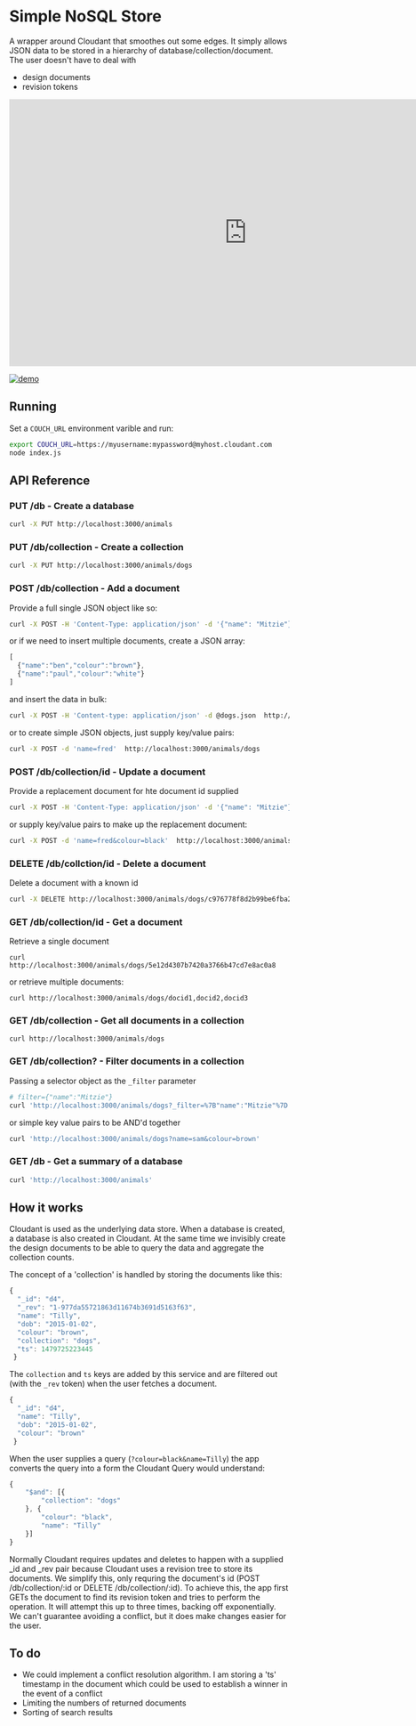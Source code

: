 # Simple NoSQL Store

A wrapper around Cloudant that smoothes out some edges. It simply allows JSON data to be stored in a hierarchy of database/collection/document. The user doesn't have to deal with

- design documents
- revision tokens

<iframe width="853" height="480" src="https://www.youtube.com/embed/gmnOmC_y1yc?rel=0&amp;controls=0&amp;showinfo=0" frameborder="0" allowfullscreen></iframe>

[![demo](http://img.youtube.com/vi/gmnOmC_y1yc/0.jpg)](http://www.youtube.com/watch?v=gmnOmC_y1yc "Simple NoSQL Store")

## Running

Set a `COUCH_URL` environment varible and run:

```sh
export COUCH_URL=https://myusername:mypassword@myhost.cloudant.com
node index.js
```

## API Reference

### PUT /db - Create a database

```sh
curl -X PUT http://localhost:3000/animals
```

### PUT /db/collection - Create a collection

```sh
curl -X PUT http://localhost:3000/animals/dogs
```

### POST /db/collection - Add a document

Provide a full single JSON object like so:

```sh
curl -X POST -H 'Content-Type: application/json' -d '{"name": "Mitzie"}' http://localhost:3000/animals/dogs
```

or if we need to insert multiple documents, create a JSON array:

```js
[
  {"name":"ben","colour":"brown"},
  {"name":"paul","colour":"white"}
]
```

and insert the data in bulk:

```sh
curl -X POST -H 'Content-type: application/json' -d @dogs.json  http://localhost:3000/animals/dogs
```

or to create simple JSON objects, just supply key/value pairs:

```sh
curl -X POST -d 'name=fred'  http://localhost:3000/animals/dogs
```

### POST /db/collection/id - Update a document

Provide a replacement document for hte document id supplied

```sh
curl -X POST -H 'Content-Type: application/json' -d '{"name": "Mitzie"}' http://localhost:3000/animals/dogs/d1
```

or supply key/value pairs to make up the replacement document:

```sh
curl -X POST -d 'name=fred&colour=black'  http://localhost:3000/animals/dogs/d1
```

### DELETE /db/collction/id - Delete a document

Delete a document with a known id

```sh
curl -X DELETE http://localhost:3000/animals/dogs/c976778f8d2b99be6fba29875f945e69
```

### GET /db/collection/id - Get a document

Retrieve a single document

```
curl http://localhost:3000/animals/dogs/5e12d4307b7420a3766b47cd7e8ac0a8
```

or retrieve multiple documents:

```
curl http://localhost:3000/animals/dogs/docid1,docid2,docid3
```

### GET /db/collection - Get all documents in a collection

```
curl http://localhost:3000/animals/dogs
```

### GET /db/collection? - Filter documents in a collection

Passing a selector object as the `_filter` parameter

```sh
# filter={"name":"Mitzie"}
curl 'http://localhost:3000/animals/dogs?_filter=%7B"name":"Mitzie"%7D'
```

or simple key value pairs to be AND'd together

```sh
curl 'http://localhost:3000/animals/dogs?name=sam&colour=brown'
```

### GET /db - Get a summary of a database

```sh
curl 'http://localhost:3000/animals'
```

## How it works

Cloudant is used as the underlying data store. When a database is created, a database is also created in Cloudant. At the same time we invisibly create the design documents to be able to query the data and aggregate the collection counts.

The concept of a 'collection' is handled by storing the documents like this:

```js
{
  "_id": "d4",
  "_rev": "1-977da55721863d11674b3691d5163f63",
  "name": "Tilly",
  "dob": "2015-01-02",
  "colour": "brown",
  "collection": "dogs",
  "ts": 1479725223445
 }
 ```

The `collection` and `ts` keys are added by this service and are filtered out (with the `_rev` token) when the user fetches a document.

```js
{
  "_id": "d4",
  "name": "Tilly",
  "dob": "2015-01-02",
  "colour": "brown"
 }
```

When the user supplies a query (`?colour=black&name=Tilly`) the app converts the query into a form the Cloudant Query would understand:

```js
{
	"$and": [{
		"collection": "dogs"
	}, {
		"colour": "black",
		"name": "Tilly"
	}]
}
```

Normally Cloudant requires updates and deletes to happen with a supplied _id and _rev pair because Cloudant uses a revision tree to store its documents. We simplify this, only requring the document's id (POST /db/collection/:id or DELETE /db/collection/:id). To achieve this, the app first GETs the document to find its revision token and tries to perform the operation. It will attempt this up to three times, backing off exponentially. We can't guarantee avoiding a conflict, but it does make changes easier for the user.

## To do

- We could implement a conflict resolution algorithm. I am storing a 'ts' timestamp in the document which could be used to establish a winner in the event of a conflict
- Limiting the numbers of returned documents
- Sorting of search results


